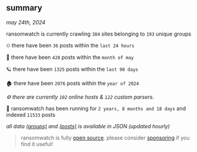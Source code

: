 
## summary
_may 24th, 2024_

ransomwatch is currently crawling `384` sites belonging to `193` unique groups

⏲ there have been `36` posts within the `last 24 hours`

🦈 there have been `428` posts within the `month of may`

🪐 there have been `1325` posts within the `last 90 days`

🏚 there have been `2076` posts within the `year of 2024`

_⚙️ there are currently `102` online hosts & `122` custom parsers._

🦕 ransomwatch has been running for `2 years, 8 months and 18 days` and indexed `11533` posts

_all data  [(groups)](http://ransomwhat.telemetry.ltd/groups) and [(posts)](http://ransomwhat.telemetry.ltd/posts) is available in JSON (updated hourly)_

> ransomwatch is fully [open source](https://github.com/joshhighet/ransomwatch#ransomwatch--). please consider [sponsoring](https://github.com/sponsors/joshhighet) if you find it useful!
